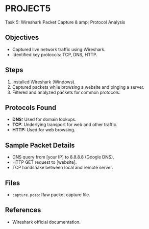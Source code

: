 # PROJECT5
Task 5: Wireshark Packet Capture & amp; Protocol Analysis
## Objectives
- Captured live network traffic using Wireshark.
- Identified key protocols: TCP, DNS, HTTP.

## Steps
1. Installed Wireshark (Windows).
2. Captured packets while browsing a website and pinging a server.
3. Filtered and analyzed packets for common protocols.

## Protocols Found
- **DNS:** Used for domain lookups.
- **TCP:** Underlying transport for web and other traffic.
- **HTTP:** Used for web browsing.

## Sample Packet Details
- DNS query from [your IP] to 8.8.8.8 (Google DNS).
- HTTP GET request to [website].
- TCP handshake between local and remote server.

## Files
- `capture.pcap`: Raw packet capture file.

## References
- Wireshark official documentation.
